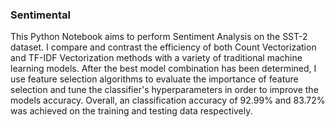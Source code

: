 ### Sentimental

This Python Notebook aims to perform Sentiment Analysis on the SST-2 dataset. I compare and contrast the efficiency of both Count Vectorization and TF-IDF Vectorization methods with a variety of traditional machine learning models. After the best model combination has been determined, I use feature selection algorithms to evaluate the importance of feature selection and tune the classifier's hyperparameters in order to improve the models accuracy. Overall, an classification accuracy of 92.99% and 83.72% was achieved on the training and testing data respectively.
